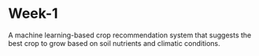 # Week-1
A machine learning-based crop recommendation system that suggests the best crop to grow based on soil nutrients and climatic conditions.
